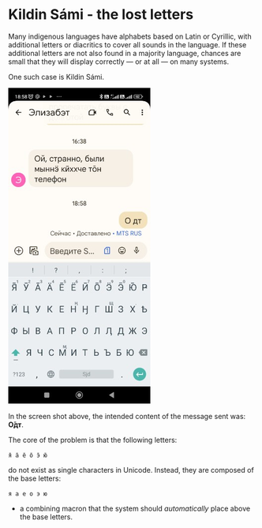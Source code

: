 # Kildin Sámi - the lost letters

Many indigenous languages have alphabets based on Latin or Cyrillic, with additional letters or diacritics to cover all sounds in the language. If these additional letters are not also found in a majority language, chances are small that they will display correctly — or at all — on many systems.

One such case is Kildin Sámi.

![Kildin Sámi screen shot](img/kildinsami.jpg)

In the screen shot above, the intended content of the message sent was: **О̄дт**.

The core of the problem is that the following letters:

```
я̄ а̄ е̄ о̄ э̄ ю̄
```

do not exist as single characters in Unicode. Instead, they are composed of the base letters:

```
я а е о э ю
```

+ a combining macron that the system should *automatically* place above the base letters.
